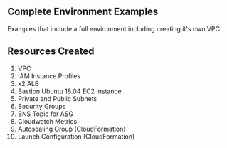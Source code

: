 ## Complete Environment Examples
Examples that include a full environment including creating it's own VPC

## Resources Created
1. VPC
1. IAM Instance Profiles
1. x2 ALB
1. Bastion Ubuntu 18.04 EC2 Instance
1. Private and Public Subnets
1. Security Groups
1. SNS Topic for ASG
1. Cloudwatch Metrics
1. Autoscaling Group (CloudFormation)
1. Launch Configuration (CloudFormation)
